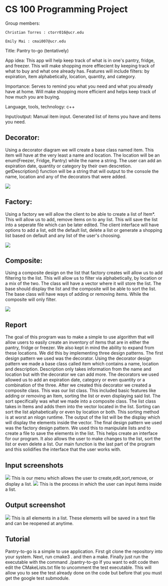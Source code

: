 # CS 100 Programming Project

Group members:

	Christian Torres : ctorr016@ucr.edu

	Emily Mai : cmai007@ucr.edu


Title: Pantry to-go (tentatively)

App idea:
	This app will help keep track of what is in one's pantry, fridge, and freezer.
This will make shopping more effiecient by keeping track of what to buy and what one already has. 
Features will include filters: by expiration, item alphabetically, location, quantity, and category.

Importance: 
	Serves to remind you what you need and what you already have at home. Will make shopping more efficient and helps keep track of how much you are buying.

Language, tools, technology: 
	c++

Input/output:
Manual item input.
Generated list of items you have and items you need.

## Decorator:

Using a decorator diagram we will create a base class named item. This item will have at the very least a name and location. The location will be an enum(Freezer, Fridge, Pantry) while the name a string. The user can add an expiration date, quantity or category by their own descretion. getDescription() function will be a string that will output to the console the name, location and any of the decorators that were added.

![](images/Untitled%20Diagram.png)
	
## Factory:

Using a factory we will allow the client to be able to create a list of Item*. This will allow us to add, remove items on to any list. This will save the list into a seperate file which can be later edited. The client interface will have options to add a list, edit the default list, delete a list or generate a shopping list based on default and any list of the user's choosing.

![](images/FactoryPattern%20(1).png)

## Composite:

Using a composite design on the list that factory creates will allow us to add filtering to the list. This will allow us to filter via alphabetically, by location or a mix of the two. The class will have a vector where it will store the list. The base should display the list and the composite will be able to sort the list. The base class will have ways of adding or removing items. While the composite will only filter.

![](images/CompositePattern%20(1).png)
## Report
The goal of this program was to make a simple to use algorithm that will allow users to easily create an inventory of items that are in either the pantry, fridge or freezer. We also kept in mind the ability to expand from these locations. We did this by implementing three design patterns. The first design pattern we used was the decorator. Using the decorator design pattern we made a base class called item which contains a name, location and description. Description only takes information from the name and location but with the decorator we can add more. The decorators we used allowed us to add an expiration date, category or even quantity or a combination of the three. After we created this decorator we created a composite class. This was our list class. This included basic features like adding or removing an Item, sorting the list or even displaying said list. The sort specifically was what we made into a composite class. The list class takes in Items and adds them into the vector located in the list. Sorting can sort the list alphabetically or even by location or both. This sorting method is at worst an nlogn runtime. The output of the list will be the display which will display the elements inside the vector. The final design pattern we used was the factory design pattern. We used this to manipulate lists and to create a file to save the elements in the list. This helps create an interface for our program. It also allows the user to make changes to the list, sort the list or even delete a list. Our main function is the last part of the program and this solidifies the interface that the user works with. 
## Input screenshots
![](images/option1.JPG)
This is our menu which allows the user to create,edit,sort,remove, or display a list.
![](images/option2.JPG)
This is the process in which the user can input items inside a list.
## Output screenshot
![](images/option5.JPG)
This is all elements in a list. These elements will be saved in a text file and can be reopened at anytime.
## Tutorial
Pantry-to-go is a simple to use application.
First git clone the repository into your system.
Next, run cmake3 . and then a make. 
Finally just run the executable with the command ./pantry-to-go
If you want to edit code then edit the CMakeLists.txt file to uncomment the test executable.
This will allow you to see the test already done on the code but before that you must get the google test submodule.
